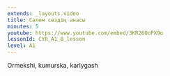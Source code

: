 ```yaml
---
extends: _layouts.video
title: Сәлем сөздің анасы
minutes: 5
youtube: https://www.youtube.com/embed/3KR26OoPX9o
lessonId: CYR_A1_8_lesson
level: A1
---
```

Ormekshi, kumurska, karlygash
